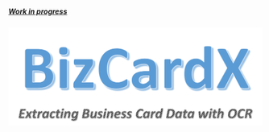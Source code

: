 ##### <em><ins>Work in progress</ins></em>

![BizCardX Extracting Business Card Data with OCR](https://github.com/BalaKrishnanCodeSpace/BizCardX-Extracting-Business-Card-Data-with-OCR/raw/f66f543cc8fc465a263b4b34a70cd8aad41034ba/Misc/Heading.png)
